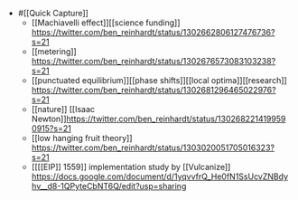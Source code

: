 - #[[Quick Capture]]
    - [[Machiavelli effect]][[science funding]] https://twitter.com/ben_reinhardt/status/1302662806127476736?s=21
    - [[metering]] https://twitter.com/ben_reinhardt/status/1302676573083103238?s=21
    - [[punctuated equilibrium]][[phase shifts]][[local optima]][[research]] https://twitter.com/ben_reinhardt/status/1302681296465022976?s=21
    - [[nature]] [[Isaac Newton]]https://twitter.com/ben_reinhardt/status/1302682214199590915?s=21
    - [[low hanging fruit theory]] https://twitter.com/ben_reinhardt/status/1303020051705016323?s=21
    - [[[[EIP]] 1559]] implementation study by [[Vulcanize]] https://docs.google.com/document/d/1yqvvfrQ_He0fN1SsUcvZNBdyhv__d8-1QPyteCbNT6Q/edit?usp=sharing
